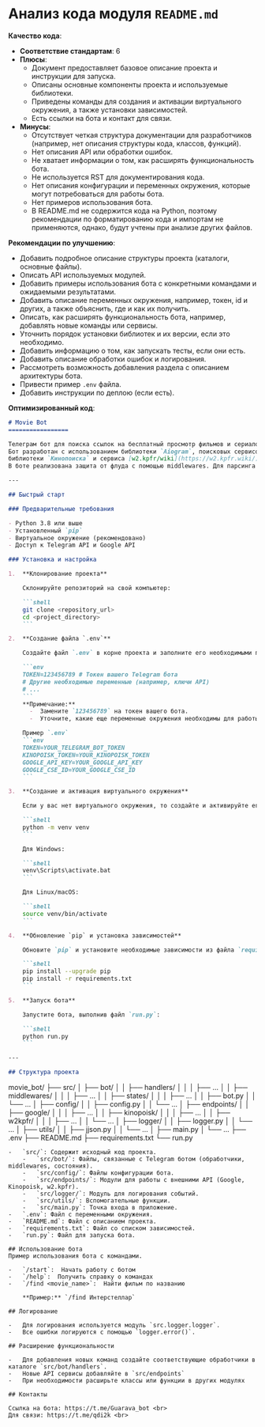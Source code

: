 # Анализ кода модуля `README.md`

**Качество кода**:

- **Соответствие стандартам**: 6
- **Плюсы**:
    - Документ предоставляет базовое описание проекта и инструкции для запуска.
    - Описаны основные компоненты проекта и используемые библиотеки.
    - Приведены команды для создания и активации виртуального окружения, а также установки зависимостей.
    - Есть ссылки на бота и контакт для связи.
- **Минусы**:
    - Отсутствует четкая структура документации для разработчиков (например, нет описания структуры кода, классов, функций).
    - Нет описания API или обработки ошибок.
    - Не хватает информации о том, как расширять функциональность бота.
    - Не используется RST для документирования кода.
    - Нет описания конфигурации и переменных окружения, которые могут потребоваться для работы бота.
    - Нет примеров использования бота.
    -  В README.md не содержится кода на Python, поэтому рекомендации по форматированию кода и импортам не применяются, однако, будут учтены при анализе других файлов.

**Рекомендации по улучшению**:

- Добавить подробное описание структуры проекта (каталоги, основные файлы).
- Описать API используемых модулей.
- Добавить примеры использования бота с конкретными командами и ожидаемыми результатами.
- Добавить описание переменных окружения, например, токен, id и других, а также объяснить, где и как их получить.
- Описать, как расширять функциональность бота, например, добавлять новые команды или сервисы.
-  Уточнить порядок установки библиотек и их версии, если это необходимо.
-  Добавить информацию о том, как запускать тесты, если они есть.
-  Добавить описание обработки ошибок и логирования.
- Рассмотреть возможность добавления раздела с описанием архитектуры бота.
-  Привести пример `.env` файла.
- Добавить инструкции по деплою (если есть).

**Оптимизированный код**:

```markdown
# Movie Bot
=================

Телеграм бот для поиска ссылок на бесплатный просмотр фильмов и сериалов.
Бот разработан с использованием библиотеки `Aiogram`, поисковых сервисов Google,
библиотеки `Кинопоиска` и сервиса [w2.kpfr/wiki](https://w2.kpfr.wiki/).
В боте реализована защита от флуда с помощью middlewares. Для парсинга используется `BeautifulSoup`.

---

## Быстрый старт

### Предварительные требования

- Python 3.8 или выше
- Установленный `pip`
- Виртуальное окружение (рекомендовано)
- Доступ к Telegram API и Google API

### Установка и настройка

1.  **Клонирование проекта**

    Склонируйте репозиторий на свой компьютер:

    ```shell
    git clone <repository_url>
    cd <project_directory>
    ```

2.  **Создание файла `.env`**

    Создайте файл `.env` в корне проекта и заполните его необходимыми переменными:

    ```env
    TOKEN=123456789 # Токен вашего Telegram бота
    # Другие необходимые переменные (например, ключи API)
    # ...
    ```
    **Примечание:**
      -  Замените `123456789` на токен вашего бота.
      -  Уточните, какие еще переменные окружения необходимы для работы бота и где их можно получить.

    Пример `.env`
    ```env
    TOKEN=YOUR_TELEGRAM_BOT_TOKEN
    KINOPOISK_TOKEN=YOUR_KINOPOISK_TOKEN
    GOOGLE_API_KEY=YOUR_GOOGLE_API_KEY
    GOOGLE_CSE_ID=YOUR_GOOGLE_CSE_ID
    ```

3.  **Создание и активация виртуального окружения**

    Если у вас нет виртуального окружения, то создайте и активируйте его:

    ```shell
    python -m venv venv
    ```

    Для Windows:

    ```shell
    venv\Scripts\activate.bat
    ```

    Для Linux/macOS:

    ```shell
    source venv/bin/activate
    ```

4.  **Обновление `pip` и установка зависимостей**

    Обновите `pip` и установите необходимые зависимости из файла `requirements.txt`:

    ```shell
    pip install --upgrade pip
    pip install -r requirements.txt
    ```

5.  **Запуск бота**

    Запустите бота, выполнив файл `run.py`:

    ```shell
    python run.py
    ```

---

## Структура проекта

```
movie_bot/
├── src/
│   ├── bot/
│   │   ├── handlers/
│   │   │   ├── ...
│   │   ├── middlewares/
│   │   │   ├── ...
│   │   ├── states/
│   │   │   ├── ...
│   │   ├── bot.py
│   │   └── ...
│   ├── config/
│   │   ├── config.py
│   │   └── ...
│   ├── endpoints/
│   │   ├── google/
│   │   │   ├── ...
│   │   ├── kinopoisk/
│   │   │   ├── ...
│   │   ├── w2kpfr/
│   │   │   ├── ...
│   │   └── ...
│   ├── logger/
│   │   ├── logger.py
│   │   └── ...
│   ├── utils/
│   │   ├── jjson.py
│   │   └── ...
│   ├── main.py
│   └── ...
├── .env
├── README.md
├── requirements.txt
└── run.py

```
-   `src/`: Содержит исходный код проекта.
    -   `src/bot/`: Файлы, связанные с Telegram ботом (обработчики, middlewares, состояния).
    -   `src/config/`: Файлы конфигурации бота.
    -   `src/endpoints/`: Модули для работы с внешними API (Google, Kinopoisk, w2.kpfr).
    -   `src/logger/`: Модуль для логирования событий.
    -   `src/utils/`: Вспомогательные функции.
    -   `src/main.py`: Точка входа в приложение.
-   `.env`: Файл с переменными окружения.
-   `README.md`: Файл с описанием проекта.
-   `requirements.txt`: Файл со списком зависимостей.
-   `run.py`: Файл для запуска бота.

## Использование бота
Пример использования бота с командами.

-   `/start`:  Начать работу с ботом
-   `/help`:  Получить справку о командах
-   `/find <movie_name>`:  Найти фильм по названию

    **Пример:** `/find Интерстеллар`

## Логирование

-   Для логирования используется модуль `src.logger.logger`.
-   Все ошибки логируются с помощью `logger.error()`.

## Расширение функциональности

-   Для добавления новых команд создайте соответствующие обработчики в каталоге `src/bot/handlers`.
-   Новые API сервисы добавляйте в `src/endpoints`
-   При необходимости расширьте классы или функции в других модулях

## Контакты

Ссылка на бота: https://t.me/Guarava_bot <br>
Для связи: https://t.me/qdi2k <br>
```